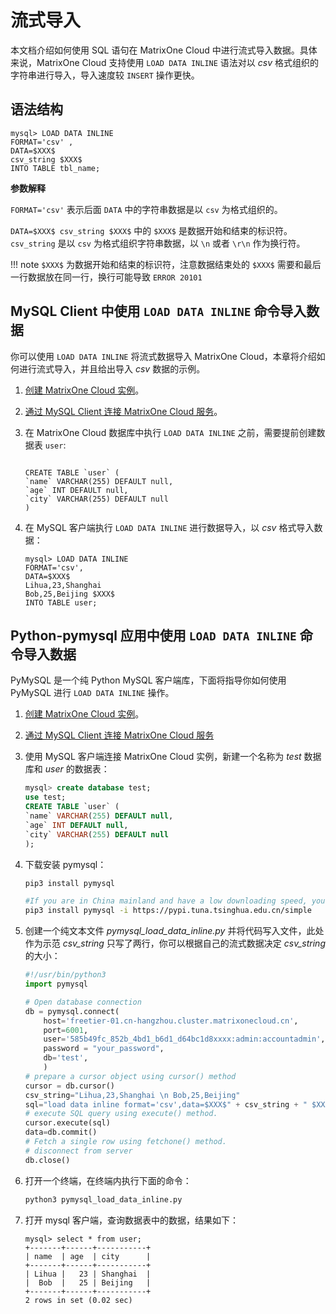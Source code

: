 # 流式导入

本文档介绍如何使用 SQL 语句在 MatrixOne Cloud 中进行流式导入数据。具体来说，MatrixOne Cloud 支持使用 `LOAD DATA INLINE` 语法对以 *csv* 格式组织的字符串进行导入，导入速度较 `INSERT` 操作更快。

## 语法结构

```mysql
mysql> LOAD DATA INLINE 
FORMAT='csv' ,
DATA=$XXX$
csv_string $XXX$
INTO TABLE tbl_name;
```

<!-- 等支持 json

mysql> LOAD DATA INLINE 
FORMAT=('csv'|'json') ,
DATA=$XXX$
(csv_string| json_string) $XXX$
INTO TABLE tbl_name;

-->

**参数解释**

`FORMAT='csv'` 表示后面 `DATA` 中的字符串数据是以 `csv` 为格式组织的。

`DATA=$XXX$ csv_string $XXX$` 中的 `$XXX$` 是数据开始和结束的标识符。`csv_string` 是以 `csv` 为格式组织字符串数据，以 `\n` 或者 `\r\n` 作为换行符。

!!! note
    `$XXX$` 为数据开始和结束的标识符，注意数据结束处的 `$XXX$` 需要和最后一行数据放在同一行，换行可能导致 `ERROR 20101`

## MySQL Client 中使用 `LOAD DATA INLINE` 命令导入数据

你可以使用 `LOAD DATA INLINE` 将流式数据导入 MatrixOne Cloud，本章将介绍如何进行流式导入，并且给出导入 *csv* 数据的示例。

1. [创建 MatrixOne Cloud 实例](../../Instance-Mgmt/create-instance.md)。

2. [通过 MySQL Client 连接 MatrixOne Cloud 服务](../connect-mo/database-client-tools.md#mysql-client-matrixone-cloud)。

3. 在 MatrixOne Cloud 数据库中执行 `LOAD DATA INLINE` 之前，需要提前创建数据表 `user`:

    ```mysql

    CREATE TABLE `user` (
    `name` VARCHAR(255) DEFAULT null,
    `age` INT DEFAULT null,
    `city` VARCHAR(255) DEFAULT null
    )
    ```

4. 在 MySQL 客户端执行 `LOAD DATA INLINE` 进行数据导入，以 *csv* 格式导入数据：

    ```mysql
    mysql> LOAD DATA INLINE 
    FORMAT='csv',
    DATA=$XXX$
    Lihua,23,Shanghai
    Bob,25,Beijing $XXX$ 
    INTO TABLE user;
    ```

## Python-pymysql 应用中使用 `LOAD DATA INLINE` 命令导入数据

PyMySQL 是一个纯 Python MySQL 客户端库，下面将指导你如何使用 PyMySQL 进行 `LOAD DATA INLINE` 操作。

1. [创建 MatrixOne Cloud 实例](../../Instance-Mgmt/create-instance.md)。

2. [通过 MySQL Client 连接 MatrixOne Cloud 服务](../connect-mo/database-client-tools.md#mysql-client-matrixone-cloud)

3. 使用 MySQL 客户端连接 MatrixOne Cloud 实例，新建一个名称为 *test* 数据库和 *user* 的数据表：

    ```sql
    mysql> create database test;
    use test;
    CREATE TABLE `user` (
    `name` VARCHAR(255) DEFAULT null,
    `age` INT DEFAULT null,
    `city` VARCHAR(255) DEFAULT null
    );
    ```

4. 下载安装 pymysql：

    ```bash
    pip3 install pymysql 

    #If you are in China mainland and have a low downloading speed, you can speed up the download by following commands.
    pip3 install pymysql -i https://pypi.tuna.tsinghua.edu.cn/simple 
    ```

5. 创建一个纯文本文件 *pymysql_load_data_inline.py* 并将代码写入文件，此处作为示范 *csv_string* 只写了两行，你可以根据自己的流式数据决定 *csv_string* 的大小：

    ```python
    #!/usr/bin/python3
    import pymysql

    # Open database connection
    db = pymysql.connect(
        host='freetier-01.cn-hangzhou.cluster.matrixonecloud.cn',
        port=6001,
        user='585b49fc_852b_4bd1_b6d1_d64bc1d8xxxx:admin:accountadmin',
        password = "your_password",
        db='test',
        )
    # prepare a cursor object using cursor() method
    cursor = db.cursor()
    csv_string="Lihua,23,Shanghai \n Bob,25,Beijing"
    sql="load data inline format='csv',data=$XXX$" + csv_string + " $XXX$ into table user;"
    # execute SQL query using execute() method.
    cursor.execute(sql)
    data=db.commit()
    # Fetch a single row using fetchone() method.
    # disconnect from server
    db.close()

    ```

6. 打开一个终端，在终端内执行下面的命令：

    ```bash
    python3 pymysql_load_data_inline.py
    ```

7. 打开 mysql 客户端，查询数据表中的数据，结果如下：

    ```mysql
    mysql> select * from user;
    +-------+------+-----------+
    | name  | age  | city      |
    +-------+------+-----------+
    | Lihua |   23 | Shanghai  |
    |  Bob  |   25 | Beijing   |
    +-------+------+-----------+
    2 rows in set (0.02 sec)
    ```